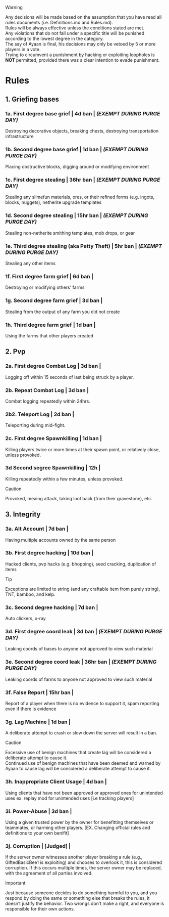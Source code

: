 > [!WARNING]
> Any decisions will be made based on the assumption that you have read all rules documents (i.e. Definitions.md and Rules.md).\
> Rules will be always effective unless the conditions stated are met.\
> Any violations that do not fall under a specific title will be punished according to the lowest degree in the category.\
> The say of Ayaan is final, his decisions may only be vetoed by 5 or more players in a vote.\
> Trying to circumvent a punishment by hacking or exploiting loopholes is **NOT** permitted, provided there was a clear intention to evade punishment.
# Rules
## 1. Griefing bases
### 1a. First degree base grief | 4d ban | ***(EXEMPT DURING PURGE DAY)***
Destroying decorative objects, breaking chests, destroying transportation infrastructure
### 1b. Second degree base grief | 1d ban | ***(EXEMPT DURING PURGE DAY)***
Placing obstructive blocks, digging around or modifying environment
### 1c. First degree stealing | 36hr ban | ***(EXEMPT DURING PURGE DAY)***
Stealing any slimefun materials, ores, or their refined forms (e.g. ingots, blocks, nuggets), netherite upgrade templates
### 1d. Second degree stealing | 15hr ban | ***(EXEMPT DURING PURGE DAY)***
Stealing non-netherite smithing templates, mob drops, or gear
### 1e. Third degree stealing (aka Petty Theft) | 5hr ban | ***(EXEMPT DURING PURGE DAY)***
Stealing any other items
### 1f. First degree farm grief | 6d ban |
Destroying or modifying others' farms
### 1g. Second degree farm grief | 3d ban |
Stealing from the output of any farm you did not create
### 1h. Third degree farm grief | 1d ban |
Using the farms that other players created
## 2. Pvp
### 2a. First degree Combat Log | 3d ban | 
Logging off within 15 seconds of last being struck by a player.
### 2b. Repeat Combat Log | 3d ban | 
Combat logging repeatedly within 24hrs.
### 2b2. Teleport Log | 2d ban |
Teleporting during mid-fight.
### 2c. First degree Spawnkilling | 1d ban |
Killing players twice or more times at their spawn point, or relatively close, unless provoked.
### 3d Second segree Spawnkilling | 12h |
 Killing repeatedly within a few minutes, unless provoked.
> [!CAUTION]
> Provoked, meaing attack, taking loot back (from their gravestone), etc.

## 3. Integrity
### 3a. Alt Account | 7d ban | 
Having multiple accounts owned by the same person
### 3b. First degree hacking | 10d ban |
Hacked clients, pvp hacks (e.g. bhopping), seed cracking, duplication of items
> [!TIP]
> Exceptions are limited to string (and any craftable item from purely string), TNT, bamboo, and kelp.
### 3c. Second degree hacking | 7d ban |
Auto clickers, x-ray
### 3d. First degree coord leak | 3d ban | ***(EXEMPT DURING PURGE DAY)***
Leaking coords of bases to anyone not approved to view such material
### 3e. Second degree coord leak | 36hr ban | ***(EXEMPT DURING PURGE DAY)***
Leaking coords of farms to anyone not approved to view such material
### 3f. False Report | 15hr ban |
Report of a player when there is no evidence to support it, spam reporting even if there is evidence
### 3g. Lag Machine | 1d ban | 
A deliberate attempt to crash or slow down the server will result in a ban.
> [!CAUTION]
> Excessive use of benign machines that create lag will be considered a deliberate attempt to cause it.\
> Continued use of benign machines that have been deemed and warned by Ayaan to cause lag will be considered a deliberate attempt to cause it.
### 3h. Inappropriate Client Usage | 4d ban | 
Using clients that have not been approved or approved ones for unintended uses
ex. replay mod for unintended uses [i.e tracking players]
### 3i. Power-Abuse | 3d ban | 
Using a given trusted power by the owner for benefitting themselves or teammates, or harming other players. [EX. Changing official rules and definitions to your own benifit]
### 3j. Corruption | [Judged] |
If the server owner witnesses another player breaking a rule (e.g., GiftedBasicBee1 is exploiting) and chooses to overlook it, this is considered corruption. If this occurs multiple times, the server owner may be replaced, with the agreement of all parties involved.

> [!IMPORTANT] 
> Just because someone decides to do something harmful to you, and you respond by doing the same or something else that breaks the rules, it doesn’t justify the behavior. Two wrongs don’t make a right, and everyone is responsible for their own actions.





